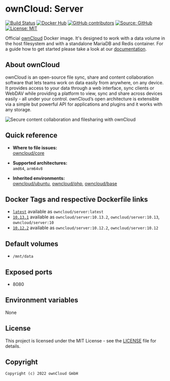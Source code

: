 # ownCloud: Server

[![Build Status](https://drone.owncloud.com/api/badges/owncloud-docker/server/status.svg)](https://drone.owncloud.com/owncloud-docker/server)
[![Docker Hub](https://img.shields.io/docker/v/owncloud/server?logo=docker&label=dockerhub&sort=semver&logoColor=white)](https://hub.docker.com/r/owncloud/server)
[![GitHub contributors](https://img.shields.io/github/contributors/owncloud-docker/server)](https://github.com/owncloud-docker/server/graphs/contributors)
[![Source: GitHub](https://img.shields.io/badge/source-github-blue.svg?logo=github&logoColor=white)](https://github.com/owncloud-docker/server)
[![License: MIT](https://img.shields.io/github/license/owncloud-docker/server)](https://github.com/owncloud-docker/server/blob/master/LICENSE)

Official [ownCloud](https://owncloud.com) Docker image. It's designed to work with a data volume in the host filesystem and with a standalone MariaDB and Redis container. For a guide how to get started please take a look at our [documentation](https://doc.owncloud.com/server/latest/admin_manual/installation/docker/).

## About ownCloud

ownCloud is an open-source file sync, share and content collaboration software that lets teams work on data easily from anywhere, on any device. It provides access to your data through a web interface, sync clients or WebDAV while providing a platform to view, sync and share across devices easily - all under your control. ownCloud’s open architecture is extensible via a simple but powerful API for applications and plugins and it works with any storage.

![Secure content collaboration and filesharing with ownCloud](https://raw.githubusercontent.com/owncloud-docker/server/master/images/Home-UI.png)

## Quick reference

- **Where to file issues:**\
  [owncloud/core](https://github.com/owncloud/core/issues)

- **Supported architectures:**\
  `amd64`, `arm64v8`

- **Inherited environments:**\
  [owncloud/ubuntu](https://github.com/owncloud-docker/ubuntu#environment-variables),
  [owncloud/php](https://github.com/owncloud-docker/php#environment-variables),
  [owncloud/base](https://github.com/owncloud-docker/base#environment-variables)

## Docker Tags and respective Dockerfile links

- [`latest`](https://github.com/owncloud-docker/server/blob/master/v20.04/Dockerfile.amd64) available as `owncloud/server:latest`
- [`10.13.1`](https://github.com/owncloud-docker/server/blob/master/v20.04/Dockerfile.amd64) available as `owncloud/server:10.13.2`, `owncloud/server:10.13`, `owncloud/server:10`
- [`10.12.2`](https://github.com/owncloud-docker/server/blob/master/v20.04/Dockerfile.amd64) available as `owncloud/server:10.12.2`, `owncloud/server:10.12`

## Default volumes

- `/mnt/data`

## Exposed ports

- 8080

## Environment variables

None

## License

This project is licensed under the MIT License - see the [LICENSE](https://github.com/owncloud-docker/server/blob/master/LICENSE) file for details.

## Copyright

```Text
Copyright (c) 2022 ownCloud GmbH
```
